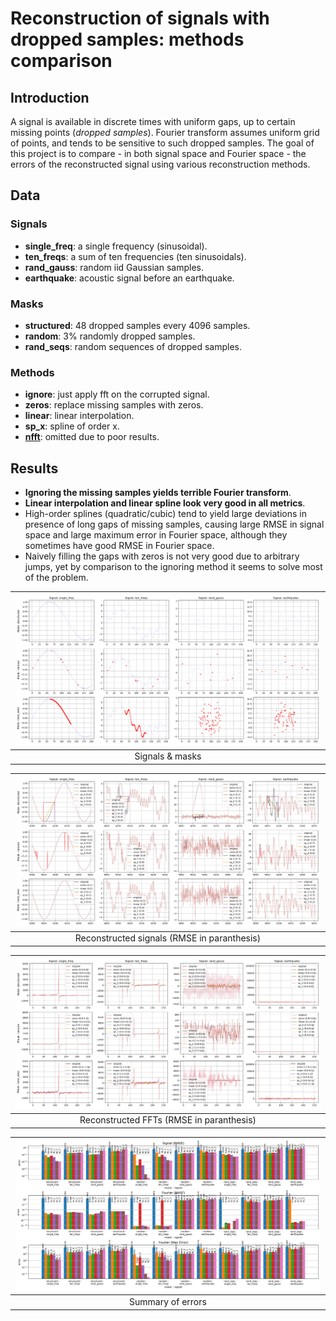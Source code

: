 # Reconstruction of signals with dropped samples: methods comparison

## Introduction
A signal is available in discrete times with uniform gaps, up to certain missing points (*dropped samples*).
Fourier transform assumes uniform grid of points, and tends to be sensitive to such dropped samples.
The goal of this project is to compare - in both signal space and Fourier space - the errors of the reconstructed signal using various reconstruction methods.

## Data
### Signals
- **single_freq**: a single frequency (sinusoidal).
- **ten_freqs**: a sum of ten frequencies (ten sinusoidals).
- **rand_gauss**: random iid Gaussian samples.
- **earthquake**: acoustic signal before an earthquake.

### Masks
- **structured**: 48 dropped samples every 4096 samples.
- **random**: 3% randomly dropped samples.
- **rand_seqs**: random sequences of dropped samples.

### Methods
- **ignore**: just apply fft on the corrupted signal.
- **zeros**: replace missing samples with zeros.
- **linear**: linear interpolation.
- **sp_x**: spline of order x.
- [**nfft**](https://github.com/jakevdp/nfft/blob/master/README.md): omitted due to poor results.

## Results
- **Ignoring the missing samples yields terrible Fourier transform**.
- **Linear interpolation and linear spline look very good in all metrics**.
- High-order splines (quadratic/cubic) tend to yield large deviations in presence of long gaps of missing samples, causing large RMSE in signal space and large maximum error in Fourier space, although they sometimes have good RMSE in Fourier space.
- Naively filling the gaps with zeros is not very good due to arbitrary jumps, yet by comparison to the ignoring method it seems to solve most of the problem.

|![](https://github.com/ido90/SignalReconstruction/blob/master/Output/masked_signals_2.png)|
|:--:|
| Signals & masks |

|![](https://github.com/ido90/SignalReconstruction/blob/master/Output/reconstructed_signals.png)|
|:--:|
| Reconstructed signals (RMSE in paranthesis) |

|![](https://github.com/ido90/SignalReconstruction/blob/master/Output/reconstructed_ffts.png)|
|:--:|
| Reconstructed FFTs (RMSE in paranthesis) |

|![](https://github.com/ido90/SignalReconstruction/blob/master/Output/reconstruction_errors.png)|
|:--:|
| Summary of errors |
